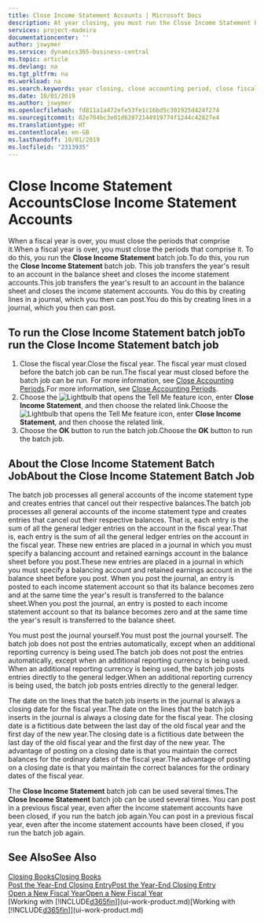 ```yaml
---
title: Close Income Statement Accounts | Microsoft Docs
description: At year closing, you must run the Close Income Statement batch job to close the accounting periods that make up the fiscal year.
services: project-madeira
documentationcenter: ''
author: jswymer
ms.service: dynamics365-business-central
ms.topic: article
ms.devlang: na
ms.tgt_pltfrm: na
ms.workload: na
ms.search.keywords: year closing, close accounting period, close fiscal year, bank account detailed trial balance
ms.date: 10/01/2019
ms.author: jswymer
ms.openlocfilehash: fd811a1a472efe53fe1c16bd5c301925d424f274
ms.sourcegitcommit: 02e704bc3e01d62072144919774f1244c42827e4
ms.translationtype: HT
ms.contentlocale: en-GB
ms.lasthandoff: 10/01/2019
ms.locfileid: "2313935"
---
```

# <a name="close-income-statement-accounts"></a><span data-ttu-id="176ef-103">Close Income Statement Accounts</span><span class="sxs-lookup"><span data-stu-id="176ef-103">Close Income Statement Accounts</span></span>
<span data-ttu-id="176ef-104">When a fiscal year is over, you must close the periods that comprise it.</span><span class="sxs-lookup"><span data-stu-id="176ef-104">When a fiscal year is over, you must close the periods that comprise it.</span></span> <span data-ttu-id="176ef-105">To do this, you run the **Close Income Statement** batch job.</span><span class="sxs-lookup"><span data-stu-id="176ef-105">To do this, you run the **Close Income Statement** batch job.</span></span> <span data-ttu-id="176ef-106">This job transfers the year's result to an account in the balance sheet and closes the income statement accounts.</span><span class="sxs-lookup"><span data-stu-id="176ef-106">This job transfers the year's result to an account in the balance sheet and closes the income statement accounts.</span></span> <span data-ttu-id="176ef-107">You do this by creating lines in a journal, which you then can post.</span><span class="sxs-lookup"><span data-stu-id="176ef-107">You do this by creating lines in a journal, which you then can post.</span></span>

## <a name="to-run-the-close-income-statement-batch-job"></a><span data-ttu-id="176ef-108">To run the Close Income Statement batch job</span><span class="sxs-lookup"><span data-stu-id="176ef-108">To run the Close Income Statement batch job</span></span>
1. <span data-ttu-id="176ef-109">Close the fiscal year.</span><span class="sxs-lookup"><span data-stu-id="176ef-109">Close the fiscal year.</span></span> <span data-ttu-id="176ef-110">The fiscal year must closed before the batch job can be run.</span><span class="sxs-lookup"><span data-stu-id="176ef-110">The fiscal year must closed before the batch job can be run.</span></span> <span data-ttu-id="176ef-111">For more information, see [Close Accounting Periods](year-close-account-periods.md).</span><span class="sxs-lookup"><span data-stu-id="176ef-111">For more information, see [Close Accounting Periods](year-close-account-periods.md).</span></span>
2. <span data-ttu-id="176ef-112">Choose the ![Lightbulb that opens the Tell Me feature](media/ui-search/search_small.png "Tell me what you want to do") icon, enter **Close Income Statement**, and then choose the related link.</span><span class="sxs-lookup"><span data-stu-id="176ef-112">Choose the ![Lightbulb that opens the Tell Me feature](media/ui-search/search_small.png "Tell me what you want to do") icon, enter **Close Income Statement**, and then choose the related link.</span></span>
3. <span data-ttu-id="176ef-113">Choose the **OK** button to run the batch job.</span><span class="sxs-lookup"><span data-stu-id="176ef-113">Choose the **OK** button to run the batch job.</span></span>

## <a name="about-the-close-income-statement-batch-job"></a><span data-ttu-id="176ef-114">About the Close Income Statement Batch Job</span><span class="sxs-lookup"><span data-stu-id="176ef-114">About the Close Income Statement Batch Job</span></span>
<span data-ttu-id="176ef-115">The batch job processes all general accounts of the income statement type and creates entries that cancel out their respective balances.</span><span class="sxs-lookup"><span data-stu-id="176ef-115">The batch job processes all general accounts of the income statement type and creates entries that cancel out their respective balances.</span></span> <span data-ttu-id="176ef-116">That is, each entry is the sum of all the general ledger entries on the account in the fiscal year.</span><span class="sxs-lookup"><span data-stu-id="176ef-116">That is, each entry is the sum of all the general ledger entries on the account in the fiscal year.</span></span> <span data-ttu-id="176ef-117">These new entries are placed in a journal in which you must specify a balancing account and retained earnings account in the balance sheet before you post.</span><span class="sxs-lookup"><span data-stu-id="176ef-117">These new entries are placed in a journal in which you must specify a balancing account and retained earnings account in the balance sheet before you post.</span></span> <span data-ttu-id="176ef-118">When you post the journal, an entry is posted to each income statement account so that its balance becomes zero and at the same time the year's result is transferred to the balance sheet.</span><span class="sxs-lookup"><span data-stu-id="176ef-118">When you post the journal, an entry is posted to each income statement account so that its balance becomes zero and at the same time the year's result is transferred to the balance sheet.</span></span>

<span data-ttu-id="176ef-119">You must post the journal yourself.</span><span class="sxs-lookup"><span data-stu-id="176ef-119">You must post the journal yourself.</span></span> <span data-ttu-id="176ef-120">The batch job does not post the entries automatically, except when an additional reporting currency is being used.</span><span class="sxs-lookup"><span data-stu-id="176ef-120">The batch job does not post the entries automatically, except when an additional reporting currency is being used.</span></span> <span data-ttu-id="176ef-121">When an additional reporting currency is being used, the batch job posts entries directly to the general ledger.</span><span class="sxs-lookup"><span data-stu-id="176ef-121">When an additional reporting currency is being used, the batch job posts entries directly to the general ledger.</span></span>

<span data-ttu-id="176ef-122">The date on the lines that the batch job inserts in the journal is always a closing date for the fiscal year.</span><span class="sxs-lookup"><span data-stu-id="176ef-122">The date on the lines that the batch job inserts in the journal is always a closing date for the fiscal year.</span></span> <span data-ttu-id="176ef-123">The closing date is a fictitious date between the last day of the old fiscal year and the first day of the new year.</span><span class="sxs-lookup"><span data-stu-id="176ef-123">The closing date is a fictitious date between the last day of the old fiscal year and the first day of the new year.</span></span> <span data-ttu-id="176ef-124">The advantage of posting on a closing date is that you maintain the correct balances for the ordinary dates of the fiscal year.</span><span class="sxs-lookup"><span data-stu-id="176ef-124">The advantage of posting on a closing date is that you maintain the correct balances for the ordinary dates of the fiscal year.</span></span>

<span data-ttu-id="176ef-125">The **Close Income Statement** batch job can be used several times.</span><span class="sxs-lookup"><span data-stu-id="176ef-125">The **Close Income Statement** batch job can be used several times.</span></span> <span data-ttu-id="176ef-126">You can post in a previous fiscal year, even after the income statement accounts have been closed, if you run the batch job again.</span><span class="sxs-lookup"><span data-stu-id="176ef-126">You can post in a previous fiscal year, even after the income statement accounts have been closed, if you run the batch job again.</span></span>

## <a name="see-also"></a><span data-ttu-id="176ef-127">See Also</span><span class="sxs-lookup"><span data-stu-id="176ef-127">See Also</span></span>
[<span data-ttu-id="176ef-128">Closing Books</span><span class="sxs-lookup"><span data-stu-id="176ef-128">Closing Books</span></span>](year-close-books.md)  
[<span data-ttu-id="176ef-129">Post the Year-End Closing Entry</span><span class="sxs-lookup"><span data-stu-id="176ef-129">Post the Year-End Closing Entry</span></span>](year-how-post-year-end-close-entry.md)  
[<span data-ttu-id="176ef-130">Open a New Fiscal Year</span><span class="sxs-lookup"><span data-stu-id="176ef-130">Open a New Fiscal Year</span></span>](finance-how-open-new-fiscal-year.md)  
<span data-ttu-id="176ef-131">[Working with [!INCLUDE[d365fin](includes/d365fin_md.md)]](ui-work-product.md)</span><span class="sxs-lookup"><span data-stu-id="176ef-131">[Working with [!INCLUDE[d365fin](includes/d365fin_md.md)]](ui-work-product.md)</span></span>
